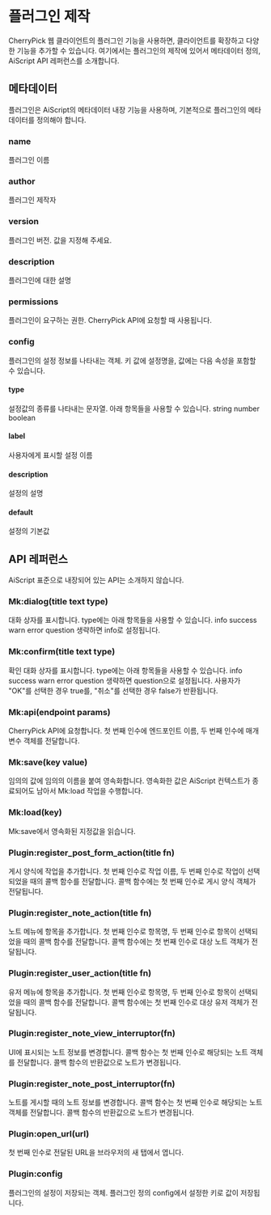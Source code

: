 # 플러그인 제작
CherryPick 웹 클라이언트의 플러그인 기능을 사용하면, 클라이언트를 확장하고 다양한 기능을 추가할 수 있습니다. 여기에서는 플러그인의 제작에 있어서 메타데이터 정의, AiScript API 레퍼런스를 소개합니다.

## 메타데이터
플러그인은 AiScript의 메타데이터 내장 기능을 사용하며, 기본적으로 플러그인의 메타데이터를 정의해야 합니다.

### name
플러그인 이름

### author
플러그인 제작자

### version
플러그인 버전. 값을 지정해 주세요.

### description
플러그인에 대한 설명

### permissions
플러그인이 요구하는 권한. CherryPick API에 요청할 때 사용됩니다.

### config
플러그인의 설정 정보를 나타내는 객체. 키 값에 설정명을, 값에는 다음 속성을 포함할 수 있습니다.

#### type
설정값의 종류를 나타내는 문자열. 아래 항목들을 사용할 수 있습니다. string number boolean

#### label
사용자에게 표시할 설정 이름

#### description
설정의 설명

#### default
설정의 기본값

## API 레퍼런스
AiScript 표준으로 내장되어 있는 API는 소개하지 않습니다.

### Mk:dialog(title text type)
대화 상자를 표시합니다. type에는 아래 항목들을 사용할 수 있습니다. info success warn error question 생략하면 info로 설정됩니다.

### Mk:confirm(title text type)
확인 대화 상자를 표시합니다. type에는 아래 항목들을 사용할 수 있습니다. info success warn error question 생략하면 question으로 설정됩니다. 사용자가 "OK"를 선택한 경우 true를, "취소"를 선택한 경우 false가 반환됩니다.

### Mk:api(endpoint params)
CherryPick API에 요청합니다. 첫 번째 인수에 엔드포인트 이름, 두 번째 인수에 매개변수 객체를 전달합니다.

### Mk:save(key value)
임의의 값에 임의의 이름을 붙여 영속화합니다. 영속화한 값은 AiScript 컨텍스트가 종료되어도 남아서 Mk:load 작업을 수행합니다.

### Mk:load(key)
Mk:save에서 영속화된 지정값을 읽습니다.

### Plugin:register_post_form_action(title fn)
게시 양식에 작업을 추가합니다. 첫 번째 인수로 작업 이름, 두 번째 인수로 작업이 선택되었을 때의 콜백 함수를 전달합니다. 콜백 함수에는 첫 번째 인수로 게시 양식 객체가 전달됩니다.

### Plugin:register_note_action(title fn)
노트 메뉴에 항목을 추가합니다. 첫 번째 인수로 항목명, 두 번째 인수로 항목이 선택되었을 때의 콜백 함수를 전달합니다. 콜백 함수에는 첫 번째 인수로 대상 노트 객체가 전달됩니다.

### Plugin:register_user_action(title fn)
유저 메뉴에 항목을 추가합니다. 첫 번째 인수로 항목명, 두 번째 인수로 항목이 선택되었을 때의 콜백 함수를 전달합니다. 콜백 함수에는 첫 번째 인수로 대상 유저 객체가 전달됩니다.

### Plugin:register_note_view_interruptor(fn)
UI에 표시되는 노트 정보를 변경합니다. 콜백 함수는 첫 번째 인수로 해당되는 노트 객체를 전달합니다. 콜백 함수의 반환값으로 노트가 변경됩니다.

### Plugin:register_note_post_interruptor(fn)
노트를 게시할 때의 노트 정보를 변경합니다. 콜백 함수는 첫 번째 인수로 해당되는 노트 객체를 전달합니다. 콜백 함수의 반환값으로 노트가 변경됩니다.

### Plugin:open_url(url)
첫 번째 인수로 전달된 URL을 브라우저의 새 탭에서 엽니다.

### Plugin:config
플러그인의 설정이 저장되는 객체. 플러그인 정의 config에서 설정한 키로 값이 저장됩니다.
